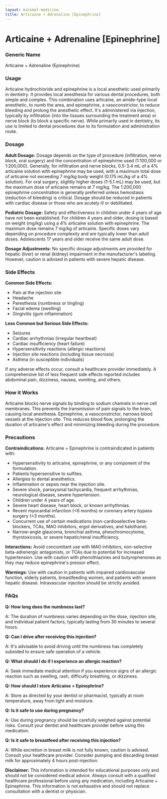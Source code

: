 ```yaml
---
layout: minimal-medicine
title: Articaine + Adrenaline [Epinephrine]
---
```


# Articaine + Adrenaline [Epinephrine]
### Generic Name
Articaine + Adrenaline (Epinephrine)

### Usage

Articaine hydrochloride and epinephrine is a local anesthetic used primarily in dentistry.  It provides local anesthesia for various dental procedures, both simple and complex. This combination uses articaine, an amide-type local anesthetic, to numb the area, and epinephrine, a vasoconstrictor, to reduce bleeding and prolong the anesthetic effect.  It's administered via injection, typically by infiltration (into the tissues surrounding the treatment area) or nerve block (to block a specific nerve).  While primarily used in dentistry,  its use is limited to dental procedures due to its formulation and administration route.


### Dosage

**Adult Dosage:**  Dosage depends on the type of procedure (infiltration, nerve block, oral surgery) and the concentration of epinephrine used (1:100,000 or 1:200,000).  Generally, for infiltration and nerve blocks, 0.5-3.4 mL of a 4% articaine solution with epinephrine may be used, with a maximum total dose of articaine not exceeding 7 mg/kg body weight (0.175 mL/kg of a 4% solution).  For oral surgery, slightly higher doses (1-5.1 mL) may be used, but the maximum dose of articaine remains at 7 mg/kg.  The 1:200,000 epinephrine concentration is generally preferred unless hemostasis (reduction of bleeding) is critical.  Dosage should be reduced in patients with cardiac disease or those who are acutely ill or debilitated.

**Pediatric Dosage:**  Safety and effectiveness in children under 4 years of age have not been established. For children 4 years and older, dosing is based on weight (mg/kg) using a 4% articaine solution with epinephrine.  The maximum dose remains 7 mg/kg of articaine.  Specific doses vary depending on procedure complexity and are typically lower than adult doses.  Adolescents 17 years and older receive the same adult dose.


**Dosage Adjustments:**  No specific dosage adjustments are provided for hepatic (liver) or renal (kidney) impairment in the manufacturer's labeling.  However, caution is advised in patients with severe hepatic disease.

### Side Effects

**Common Side Effects:**

* Pain at the injection site
* Headache
* Paresthesia (numbness or tingling)
* Facial edema (swelling)
* Gingivitis (gum inflammation)

**Less Common but Serious Side Effects:**

* Seizures
* Cardiac arrhythmias (irregular heartbeat)
* Cardiac insufficiency (heart failure)
* Hypersensitivity reactions (allergic reactions)
* Injection site reactions (including tissue necrosis)
* Asthma (in susceptible individuals)


If any adverse effects occur, consult a healthcare provider immediately.  A comprehensive list of less frequent side effects reported includes abdominal pain, dizziness, nausea, vomiting, and others.  


### How it Works

Articaine blocks nerve signals by binding to sodium channels in nerve cell membranes.  This prevents the transmission of pain signals to the brain, causing local anesthesia.  Epinephrine, a vasoconstrictor, narrows blood vessels at the injection site. This reduces blood flow, prolonging the duration of articaine's effect and minimizing bleeding during the procedure.


### Precautions

**Contraindications:** Articaine + Epinephrine is contraindicated in patients with:

* Hypersensitivity to articaine, epinephrine, or any component of the formulation.
* Patients hypersensitive to sulfites.
* Allergies to dental anesthetics.
* Inflammation or sepsis near the injection site.
* Severe shock, paroxysmal tachycardia, frequent arrhythmias, neurological disease, severe hypertension.
* Children under 4 years of age.
* Severe heart disease, heart block, or known arrhythmias.
* Recent myocardial infarction (<6 months) or coronary artery bypass surgery (<3 months).
* Concurrent use of certain medications (non-cardioselective beta-blockers, TCAs, MAO inhibitors, ergot derivatives, and halothane).
* Narrow-angle glaucoma, bronchial asthma, pheochromocytoma, thyrotoxicosis, or severe hepatic/renal insufficiency.

**Interactions:**  Avoid concomitant use with MAO inhibitors, non-selective beta-adrenergic antagonists, or TCAs due to potential for increased hypertension.  Use with caution with phenothiazines and butyrophenones as they may reduce epinephrine's pressor effect.

**Warnings:**  Use with caution in patients with impaired cardiovascular function, elderly patients, breastfeeding women, and patients with severe hepatic disease. Intravascular injection should be strictly avoided.

### FAQs

**Q: How long does the numbness last?**

A: The duration of numbness varies depending on the dose, injection site, and individual patient factors, typically lasting from 30 minutes to several hours.

**Q: Can I drive after receiving this injection?**

A: It's advisable to avoid driving until the numbness has completely subsided to ensure safe operation of a vehicle.

**Q:  What should I do if I experience an allergic reaction?**

A: Seek immediate medical attention if you experience signs of an allergic reaction such as swelling, rash, difficulty breathing, or dizziness.

**Q: How should I store Articaine + Epinephrine?**

A: Store as directed by your dentist or pharmacist, typically at room temperature, away from light and moisture.

**Q:  Is it safe to use during pregnancy?**

A: Use during pregnancy should be carefully weighed against potential risks. Consult your dentist and healthcare provider before using this medication.

**Q: Is it safe to breastfeed after receiving this injection?**

A: While excretion in breast milk is not fully known, caution is advised. Consult your healthcare provider.  Consider pumping and discarding breast milk for approximately 4 hours post-injection.


**Disclaimer:** This information is intended for educational purposes only and should not be considered medical advice. Always consult with a qualified healthcare professional before using any medication, including Articaine + Epinephrine.  This information is not exhaustive and should not replace consultation with a dentist or physician.
